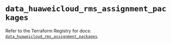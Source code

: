# `data_huaweicloud_rms_assignment_packages`

Refer to the Terraform Registry for docs: [`data_huaweicloud_rms_assignment_packages`](https://registry.terraform.io/providers/huaweicloud/huaweicloud/1.71.1/docs/data-sources/rms_assignment_packages).

